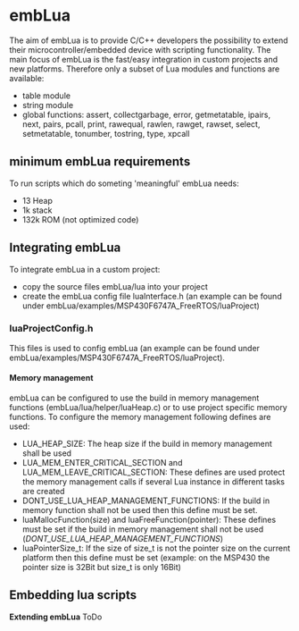 # embLua
The aim of embLua is to provide C/C++ developers the possibility to extend their microcontroller/embedded device with scripting functionality. The main focus of embLua is the fast/easy integration in custom projects and new platforms. Therefore only a subset of Lua modules and functions are available:
- table module
- string module
- global functions: assert, collectgarbage, error, getmetatable, ipairs, next, pairs, pcall, print, rawequal, rawlen, rawget, rawset, select, setmetatable, tonumber, tostring, type, xpcall

## minimum embLua requirements
To run scripts which do someting 'meaningful' embLua needs:
- 13 Heap
- 1k stack
- 132k ROM (not optimized code)

## Integrating embLua
To integrate embLua in a custom project:
- copy the source files embLua/lua into your project
- create the embLua config file luaInterface.h (an example can be found under embLua/examples/MSP430F6747A_FreeRTOS/luaProject)


### luaProjectConfig.h
This files is used to config  embLua (an example can be found under embLua/examples/MSP430F6747A_FreeRTOS/luaProject). 

#### Memory management 
embLua can be configured to use the build in memory management functions (embLua/lua/helper/luaHeap.c) or to use project specific memory functions. To configure the memory management following defines are used:

- LUA_HEAP_SIZE: The heap size if the build in memory management shall be used
- LUA_MEM_ENTER_CRITICAL_SECTION and LUA_MEM_LEAVE_CRITICAL_SECTION: These defines are used protect the memory management calls if several Lua instance in different tasks are created
- DONT_USE_LUA_HEAP_MANAGEMENT_FUNCTIONS: If the build in memory function shall not be used then this define must be set.
- luaMallocFunction(size) and luaFreeFunction(pointer): These defines must be set if the build in memory management shall not be used (*DONT_USE_LUA_HEAP_MANAGEMENT_FUNCTIONS*)
- luaPointerSize_t: If the size of size_t is not the pointer size on the current platform then this define must be set (example: on the MSP430 the pointer size is 32Bit but size_t is only 16Bit)

## Embedding lua scripts


**Extending embLua**
ToDo
